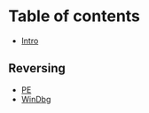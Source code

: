 # Table of contents

* [Intro](README.md)

## Reversing

* [PE](reversing/pe.md)
* [WinDbg](reversing/windbg.md)
